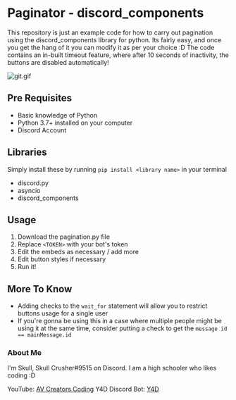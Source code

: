 # Paginator - discord_components
This repository is just an example code for how to carry out pagination using the discord_components library for python. Its fairly easy, and once you get the hang of it you can modify it as per your choice :D
The code contains an in-built timeout feature, where after 10 seconds of inactivity, the buttons are disabled automatically!

![git.gif](https://github.com/SkullCrusher0003/paginator/blob/main/git.gif)

## Pre Requisites
- Basic knowledge of Python
- Python 3.7+ installed on your computer
- Discord Account

## Libraries
Simply install these by running `pip install <library name>` in your terminal
- discord.py
- asyncio
- discord_components

## Usage
1. Download the pagination.py file
2. Replace `<TOKEN>` with your bot's token
3. Edit the embeds as necessary / add more
4. Edit button styles if necessary
5. Run it!

## More To Know
- Adding checks to the `wait_for` statement will allow you to restrict buttons usage for a single user
- If you're gonna be using this in a case where multiple people might be using it at the same time, consider putting a check to get the `message id == mainMessage.id`

### About Me
I'm Skull, Skull Crusher#9515 on Discord. I am a high schooler who likes coding :D

YouTube: [AV Creators Coding](https://www.youtube.com/channel/UCcWfrKzR9cm-QKUZKAcxLXQ)
Y4D Discord Bot: [Y4D](https://dsc.gg/y4d)
